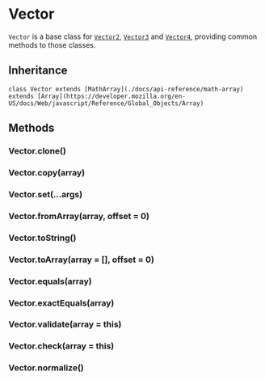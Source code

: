 # Vector

`Vector` is a base class for [`Vector2`](/docs/modules/core/api-reference/vector2), [`Vector3`](/docs/modules/core/api-reference/vector3) and [`Vector4`](/docs/modules/core/api-reference/vector4), providing common methods to those classes.

## Inheritance

`class Vector extends [MathArray](./docs/api-reference/math-array) extends [Array](https://developer.mozilla.org/en-US/docs/Web/javascript/Reference/Global_Objects/Array)`

## Methods

### Vector.clone()

### Vector.copy(array)

### Vector.set(...args)

### Vector.fromArray(array, offset = 0)

### Vector.toString()

### Vector.toArray(array = [], offset = 0)

### Vector.equals(array)

### Vector.exactEquals(array)

### Vector.validate(array = this)

### Vector.check(array = this)

### Vector.normalize()
